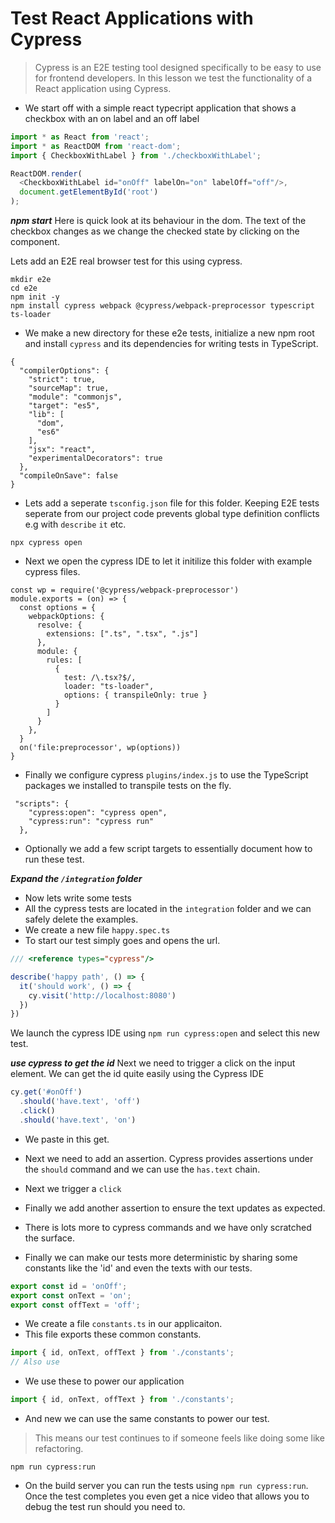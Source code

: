 # Test React Applications with Cypress

> Cypress is an E2E testing tool designed specifically to be easy to use for frontend developers. In this lesson we test the functionality of a React application using Cypress.

* We start off with a simple react typecript application that shows a checkbox with an on label and an off label

```js
import * as React from 'react';
import * as ReactDOM from 'react-dom';
import { CheckboxWithLabel } from './checkboxWithLabel';

ReactDOM.render(
  <CheckboxWithLabel id="onOff" labelOn="on" labelOff="off"/>,
  document.getElementById('root')
);
```

***npm start***
Here is quick look at its behaviour in the dom. The text of the checkbox changes as we change the checked state by clicking on the component.  

Lets add an E2E real browser test for this using cypress.

```
mkdir e2e
cd e2e
npm init -y
npm install cypress webpack @cypress/webpack-preprocessor typescript ts-loader
```
* We make a new directory for these e2e tests, initialize a new npm root and install `cypress` and its dependencies for writing tests in TypeScript. 

```
{
  "compilerOptions": {
    "strict": true,
    "sourceMap": true,
    "module": "commonjs",
    "target": "es5",
    "lib": [
      "dom",
      "es6"
    ],
    "jsx": "react",
    "experimentalDecorators": true
  },
  "compileOnSave": false
}
```

* Lets add a seperate `tsconfig.json` file for this folder. Keeping E2E tests seperate from our project code prevents global type definition conflicts e.g with `describe` `it` etc. 

```
npx cypress open
```
* Next we open the cypress IDE to let it initilize this folder with example cypress files.


```
const wp = require('@cypress/webpack-preprocessor')
module.exports = (on) => {
  const options = {
    webpackOptions: {
      resolve: {
        extensions: [".ts", ".tsx", ".js"]
      },
      module: {
        rules: [
          {
            test: /\.tsx?$/,
            loader: "ts-loader",
            options: { transpileOnly: true }
          }
        ]
      }
    },
  }
  on('file:preprocessor', wp(options))
}
```
* Finally we configure cypress `plugins/index.js` to use the TypeScript packages we installed to transpile tests on the fly.

```
 "scripts": {
    "cypress:open": "cypress open",
    "cypress:run": "cypress run"
  },
```
* Optionally we add a few script targets to essentially document how to run these test. 

***Expand the `/integration` folder***
* Now lets write some tests
* All the cypress tests are located in the `integration` folder and we can safely delete the examples. 
* We create a new file `happy.spec.ts` 
* To start our test simply goes and opens the url. 

```ts
/// <reference types="cypress"/>

describe('happy path', () => {
  it('should work', () => {
    cy.visit('http://localhost:8080')
  })
})
```
We launch the cypress IDE using `npm run cypress:open` and select this new test.

***use cypress to get the id***
Next we need to trigger a click on the input element. We can get the id quite easily using the Cypress IDE


```ts
cy.get('#onOff')
  .should('have.text', 'off')
  .click()
  .should('have.text', 'on')
```
* We paste in this get.
* Next we need to add an assertion. Cypress provides assertions under the `should` command and we can use the `has.text` chain. 
* Next we trigger a `click`
* Finally we add another assertion to ensure the text updates as expected.

* There is lots more to cypress commands and we have only scratched the surface.
* Finally we can make our tests more deterministic by sharing some constants like the 'id' and even the texts with our tests.

```ts
export const id = 'onOff';
export const onText = 'on';
export const offText = 'off';
```
* We create a file `constants.ts` in our applicaiton. 
* This file exports these common constants. 

```ts
import { id, onText, offText } from './constants';
// Also use
```
* We use these to power our application

```ts
import { id, onText, offText } from './constants';
```
* And new we can use the same constants to power our test. 

> This means our test continues to if someone feels like doing some like refactoring.

```
npm run cypress:run
```
* On the build server you can run the tests using `npm run cypress:run`. Once the test completes you even get a nice video that allows you to debug the test run should you need to.
